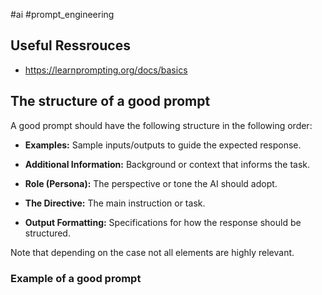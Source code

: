 #ai #prompt_engineering

## Useful Ressrouces

* https://learnprompting.org/docs/basics
## The structure of a good prompt

A good prompt should have the following structure in the following order: 

- **Examples:** Sample inputs/outputs to guide the expected response.
* **Additional Information:** Background or context that informs the task.
- **Role (Persona):** The perspective or tone the AI should adopt.
* **The Directive:** The main instruction or task.
- **Output Formatting:** Specifications for how the response should be structured.

Note that depending on the case not all elements are highly relevant. 
### Example of a good prompt


